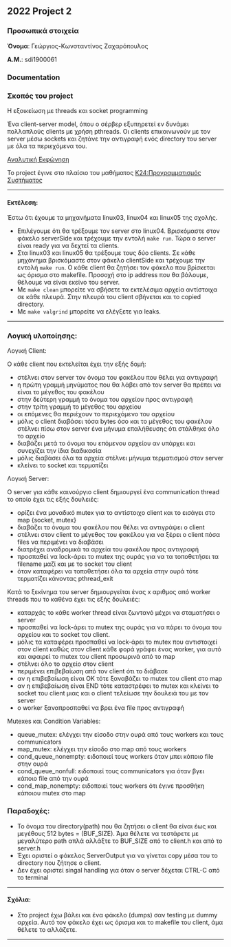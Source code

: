 ## 2022 Project 2

### Προσωπικά στοιχεία

__Όνομα__: Γεώργιος-Κωνσταντίνος Ζαχαρόπουλος

__Α.Μ.__: sdi1900061

### Documentation

### Σκοπός του project
Η εξοικείωση με threads και socket programming

Ένα client-server model, όπου ο σέρβερ εξυπηρετεί εν δυνάμει πολλαπλούς clients με χρήση pthreads. Oι clients επικοινωνούν με τον server μέσω sockets και ζητάνε την αντιγραφή ενός directory του server με όλα τα περιεχόμενα του.

[Αναλυτική Εκφώνηση](https://github.com/KonstantinosZach/ServerClient-DirectoryTransfering/blob/main/SysPro_hw2-spring-2022.pdf)

Το project έγινε στο πλαίσιο του μαθήματος [Κ24:Προγραμματισμός Συστήματος](https://cgi.di.uoa.gr/~mema/courses/k24/k24.html)

---

#### Εκτέλεση:
Έστω ότι έχουμε τα μηχανήματα linux03, linux04 και linux05 της σχολής.
* Επιλέγουμε ότι θα τρέξουμε τον server στο linux04. Βρισκόμαστε στον φάκελο serverSide και τρέχουμε την εντολή `make run`. Τώρα ο server είναι ready για να δεχτεί τα clients.
* Στα linux03 και linux05 θα τρέξουμε τους δύο clients. Σε κάθε μηχάνημα βρισκόμαστε στον φάκελο clientSide και τρέχουμε την εντολή `make run`. Ο κάθε client θα ζητήσει τον φάκελο που βρίσκεται ως όρισμα στο makefile. Προσοχή στο ip address που θα βάλουμε, θέλουμε να είναι εκείνο του server.
* Με `make clean` μπορείτε να σβήσετε τα εκτελέσιμα αρχεία αντίστοιχα σε κάθε πλευρά. Στην πλευρά του client σβήνεται και το copied directory.
* Με `make valgrind` μπορείτε να ελέγξετε για leaks.
---

### Λογική υλοποίησης:
Λογική Client:

Ο κάθε client που εκτελείται έχει την εξής δομή:
* στέλνει στον server τον όνομα του φακέλου που θέλει για αντιγραφή
* η πρώτη γραμμή μηνύματος που θα λάβει από τον server θα πρέπει να είναι το μέγεθος του φακέλου
* στην δεύτερη γραμμή το όνομα του αρχείου προς αντιγραφή
* στην τρίτη γραμμή το μέγεθος του αρχείου
* οι επόμενες θα περιέχουν το περιεχόμενο του αρχείου
* μόλις ο client διαβάσει τόσα bytes όσο και το μέγεθος του φακέλου στέλνει πίσω στον server ένα μήνυμα επαλήθευσης ότι στάλθηκε όλο το αρχείο
* διαβάζει μετά το όνομα του επόμενου αρχείου αν υπάρχει και συνεχίζει την ίδια διαδικασία
* μόλις διαβάσει όλα τα αρχεία στέλνει μήνυμα τερματισμού στον server
* κλείνει το socket και τερματίζει

Λογική Server:

O server για κάθε καινούργιο client δημιουργεί ένα communication thread το οποίο έχει τις εξής δουλειές:
* ορίζει ένα μοναδικό mutex για το αντίστοιχο client και το εισάγει στο map {socket, mutex}
* διαβάζει το όνομα του φακέλου που θέλει να αντιγράψει ο client
* στέλνει στον client το μέγεθος του φακέλου για να ξέρει ο client πόσα files να περιμένει να διαβάσει
* διατρέχει αναδρομικά τα αρχεία του φακέλου προς αντιγραφή
* προσπαθεί να lock-άρει το mutex της ουράς για να τα τοποθετήσει τα filename μαζί και με το socket του client
* όταν καταφέρει να τοποθετήσει όλα τα αρχεία στην ουρά τότε τερματίζει κάνοντας pthread_exit

Κατά το ξεκίνημα του server δημιουργείται ένας x αριθμος από worker threads που το καθένα έχει τις εξής δουλειές:
* καταρχάς το κάθε worker thread είναι ζωντανό μέχρι να σταματήσει ο server
* προσπαθεί να lock-άρει το mutex της ουράς για να πάρει το όνομα του αρχείου και το socket του client.
* μόλις τα καταφέρει προσπαθεί να lock-άρει το mutex που αντιστοιχεί στον client καθώς στον client κάθε φορά γράφει ένας worker, για αυτό και αφαιρεί το mutex του client προσωρινά από το map
* στέλνει όλο το αρχείο στον client
* περιμένει επιβεβαίωση από τον client ότι το διάβασε
* αν η επιβεβαίωση είναι ΟΚ τότε ξαναβάζει το mutex του client στο map
* αν η επιβεβαίωση είναι END τότε καταστρέφει το mutex και κλείνει το socket του client μιας και ο client τελείωσε την δουλειά του με τον server
* o worker ξαναπροσπαθεί να βρει ένα file προς αντιγραφή

Mutexes και Condition Variables:
* queue_mutex: ελέγχει την είσοδο στην ουρά από τους workers και τους communicators
* map_mutex: ελέγχει την είσοδο στο map από τους workers
* cond_queue_nonempty: ειδοποιεί τους workers όταν μπει κάποιο file στην ουρά
* cond_queue_nonfull: ειδοποιεί τους communicators για όταν βγει κάποιο file από την ουρά
* cond_map_nonempty: ειδοποιεί τους workers ότι έγινε προσθήκη κάποιου mutex στο map

### Παραδοχές:
* Το όνομα του directory(path) που θα ζητήσει ο client θα είναι έως και μεγέθους 512 bytes = (BUF_SIZE). Άμα θέλετε να τεστάρετε με μεγαλύτερο path απλά αλλάξτε το BUF_SIZE από το client.h και από το server.h
* Έχει οριστεί ο φάκελος ServerOutput για να γίνεται copy μέσα του το directory που ζήτησε ο client.
* Δεν έχει οριστεί singal handling για όταν ο server δέχεται CTRL-C από το terminal
 ---

#### Σχόλια:
* Στο project έχω βάλει και ένα φάκελο (dumps) σαν testing με dummy αρχεία. Αυτό τον φάκελο έχει ως όρισμα και το makefile του client, άμα θέλετε το αλλάζετε.
---
